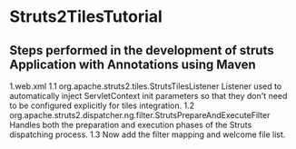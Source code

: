 # Struts2TilesTutorial
## Steps performed in the development of struts Application with Annotations using Maven

1.web.xml
	1.1 <listener>
    <listener-class>org.apache.struts2.tiles.StrutsTilesListener</listener-class>
  </listener>
	Listener used to automatically inject ServletContext init parameters so that they don't need to be configured explicitly for tiles integration.
	1.2 org.apache.struts2.dispatcher.ng.filter.StrutsPrepareAndExecuteFilter
	Handles both the preparation and execution phases of the Struts dispatching process.
	1.3 Now add the filter mapping and welcome file list.